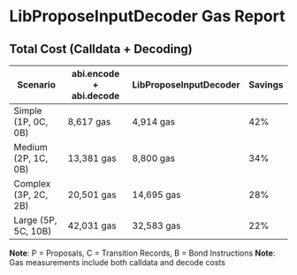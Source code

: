# LibProposeInputDecoder Gas Report

## Total Cost (Calldata + Decoding)

| Scenario | abi.encode + abi.decode | LibProposeInputDecoder | Savings |
|----------|-------------------------|----------------------|---------|
| Simple (1P, 0C, 0B) | 8,617 gas | 4,914 gas | 42% |
| Medium (2P, 1C, 0B) | 13,381 gas | 8,800 gas | 34% |
| Complex (3P, 2C, 2B) | 20,501 gas | 14,695 gas | 28% |
| Large (5P, 5C, 10B) | 42,031 gas | 32,583 gas | 22% |

**Note**: P = Proposals, C = Transition Records, B = Bond Instructions
**Note**: Gas measurements include both calldata and decode costs
